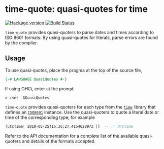 # time-quote: quasi-quotes for time

[![Hackage version](https://img.shields.io/hackage/v/time-quote.svg?label=Hackage)](https://hackage.haskell.org/package/time-quote) [![Build Status](https://travis-ci.org/ttuegel/time-quote.svg?branch=develop)](https://travis-ci.org/ttuegel/time-quote)

`time-quote` provides quasi-quoters to parse dates and times according to ISO 8601 formats.
By using quasi-quotes for literals, parse errors are found by the compiler.


## Usage

To use quasi-quotes, place the pragma at the top of the source file,

```haskell
{-# LANGUAGE QuasiQuotes #-}
```

If using GHCi, enter at the prompt

```
> :set -XQuasiQuotes
```

`time-quote` provides quasi-quoters for each type from the [`time`](https://hackage.haskell.org/package/time) library that defines an [`ISO8601`](https://hackage.haskell.org/package/time-1.9.1/docs/Data-Time-Format-ISO8601.html#t:ISO8601) instance.
Use the quasi-quoters to quote a literal date or time of the corresponding type; for example

```haskell
[utcTime| 2018-05-25T15:36:27.416462897Z |]  -- :: UTCTime
```

Refer to the API documentation for a complete list of the available quasi-quoters and details of the formats accepted.
